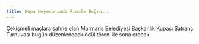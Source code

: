 ```yaml
---
title: Kupa Heyecanında Finale Doğru...
---
```


Çekişmeli maçlara sahne olan Marmaris Belediyesi Başkanlık Kupası Satranç Turnuvası bugün düzenlenecek ödül töreni ile sona erecek.
